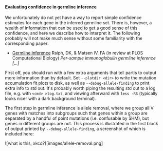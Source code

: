 #### Evaluating confidence in germline inference

We unfortunately do not yet have a way to report simple confidence estimates for each gene in the inferred germline set.
There is, however, a wealth of information that can be used to get a good sense of this confidence, and here we describe how to interpret it.
The following probably will not make much sense without some familiarity with the corresponding paper:

  * [Germline inference](https://arxiv.org/abs/1711.05843) Ralph, DK, & Matsen IV, FA (in review at PLOS Computational Biology) _Per-sample immunoglobulin germline inference \[...\]_ 

First off, you should run with a few extra arguments that tell partis to output more information than by default.
Set `--plotdir <dir>` to write the mutation accumulation fit plots to disk, as well as `--debug-allele-finding` to print extra info to std out.
It's probably worth piping the resulting std out to a log file, e.g. with `<cmd> >log.txt`, and viewing afterward with `less -RS` (typically looks nicer with a dark background terminal).

The first step in germline inference is allele removal, where we group all V genes with matches into subgroups such that genes within a group are separated by a handful of point mutations (i.e. confusable by SHM), but genes in different groups are not.
This process is illustrated in the first block of output printed by `--debug-allele-finding`, a screenshot of which is included here:

![what is this, xkcd?][images/allele-removal.png]
